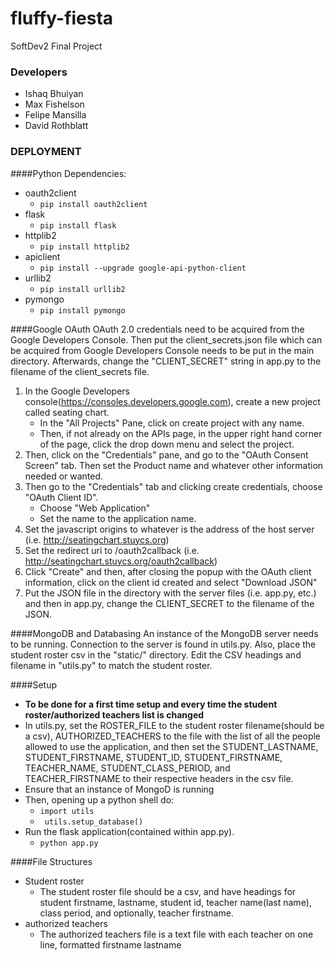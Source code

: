 # fluffy-fiesta
SoftDev2 Final Project

### Developers
* Ishaq Bhuiyan
* Max Fishelson
* Felipe Mansilla
* David Rothblatt

### DEPLOYMENT
####Python Dependencies:
 * oauth2client
    * <code>pip install oauth2client</code>
 * flask
    * <code>pip install flask</code>
 * httplib2
    * <code>pip install httplib2</code>
 * apiclient
    * <code>pip install --upgrade google-api-python-client</code>
 * urllib2
    * <code>pip install urllib2</code>
 * pymongo
    * <code>pip install pymongo</code>

####Google OAuth
OAuth 2.0 credentials need to be acquired from the Google Developers Console. Then put the client_secrets.json file which can be acquired from Google Developers Console needs to be put in the main directory. Afterwards, change the "CLIENT_SECRET" string in app.py to the filename of the client_secrets file.
 1. In the Google Developers console(https://consoles.developers.google.com), create a new project called seating chart.
    * In the "All Projects" Pane, click on create project with any name.
    * Then, if not already on the APIs page, in the upper right hand corner of the page, click the drop down menu and select the project.
 2. Then, click on the "Credentials" pane, and go to the "OAuth Consent Screen" tab. Then set the Product name and whatever other information needed or wanted.
 3. Then go to the "Credentials" tab and clicking create credentials, choose "OAuth Client ID".
    * Choose "Web Application"
    * Set the name to the application name.
 4. Set the javascript origins to whatever is the address of the host server (i.e. http://seatingchart.stuycs.org)
 5. Set the redirect uri to <server address>/oauth2callback (i.e. http://seatingchart.stuycs.org/oauth2callback)
 6. Click "Create" and then, after closing the popup with the OAuth client information, click on the client id created and select "Download JSON"
 7. Put the JSON file in the directory with the server files (i.e. app.py, etc.) and then in app.py, change the CLIENT_SECRET to the filename of the JSON.

####MongoDB and Databasing
An instance of the MongoDB server needs to be running. Connection to the server is found in utils.py. Also, place the student roster csv in the "static/" directory. Edit the CSV headings and filename in "utils.py" to match the student roster.

####Setup
  * <b>To be done for a first time setup and every time the student roster/authorized teachers list is changed</b>
  * In utils.py, set the ROSTER_FILE to the student roster filename(should be a csv), AUTHORIZED_TEACHERS to the file with the list of all the people allowed to use the application,
    and then set the STUDENT_LASTNAME, STUDENT_FIRSTNAME, STUDENT_ID, STUDENT_FIRSTNAME, TEACHER_NAME, STUDENT_CLASS_PERIOD, and TEACHER_FIRSTNAME to their respective headers in the
    csv file.
  * Ensure that an instance of MongoD is running
  * Then, opening up a python shell do:
     * <code>import utils</code>
     * <code> utils.setup_database()</code>
  * Run the flask application(contained within app.py).
     * <code>python app.py</code>

####File Structures
  * Student roster
    * The student roster file should be a csv, and have headings for student firstname, lastname, student id, teacher name(last name), class period, and optionally, teacher firstname.
  * authorized teachers
    * The authorized teachers file is a text file with each teacher on one line, formatted firstname lastname
